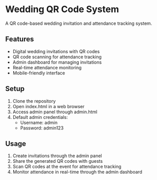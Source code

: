 # Wedding QR Code System

A QR code-based wedding invitation and attendance tracking system.

## Features

- Digital wedding invitations with QR codes
- QR code scanning for attendance tracking
- Admin dashboard for managing invitations
- Real-time attendance monitoring
- Mobile-friendly interface

## Setup

1. Clone the repository
2. Open index.html in a web browser
3. Access admin panel through admin.html
4. Default admin credentials:
   - Username: admin
   - Password: admin123

## Usage

1. Create invitations through the admin panel
2. Share the generated QR codes with guests
3. Scan QR codes at the event for attendance tracking
4. Monitor attendance in real-time through the admin dashboard 